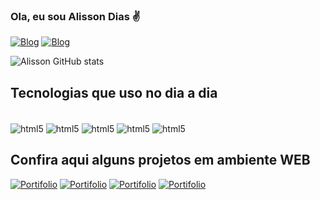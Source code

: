 ### Ola, eu sou Alisson Dias ✌️

[![Blog](https://img.shields.io/badge/LinkedIn-0077B5?style=for-the-badge&logo=linkedin&logoColor=white)](https://www.linkedin.com/in/alisson-dias-006523255/)
[![Blog](https://img.shields.io/badge/Instagram-E4405F?style=for-the-badge&logo=instagram&logoColor=white)](https://www.instagram.com/alishow29/)


![Alisson GitHub stats](https://github-readme-stats.vercel.app/api?username=Alissoonn&show_icons=true&theme=radical)
 
## Tecnologias que uso no dia a dia

<div style="display: inline_block"><br>
    <img align="center" alt="html5" src="https://img.shields.io/badge/HTML5-E34F26?style=for-the-badge&logo=html5&logoColor=white" />
    <img align="center" alt="html5" src="https://img.shields.io/badge/CSS3-1572B6?style=for-the-badge&logo=css3&logoColor=white" />
    <img align="center" alt="html5" src="https://img.shields.io/badge/JavaScript-F7DF1E?style=for-the-badge&logo=javascript&logoColor=black" />
    <img align="center" alt="html5" src="https://img.shields.io/badge/MongoDB-4EA94B?style=for-the-badge&logo=mongodb&logoColor=white" />
    <img align="center" alt="html5" src="https://img.shields.io/badge/MySQL-005C84?style=for-the-badge&logo=mysql&logoColor=white" />
</div>

## Confira aqui alguns projetos em ambiente WEB

[![Portifolio](https://img.shields.io/website?label=Portifolio.com&style=for-the-badge&url=https://alissoonn.github.io/Portifolio/)](https://alissoonn.github.io/Portifolio/)
[![Portifolio](https://img.shields.io/website?label=SISTEMA-IDADE.com&style=for-the-badge&url=https://alissoonn.github.io/Portifolio/)](https://alissoonn.github.io/Sistema-idade/)
[![Portifolio](https://img.shields.io/website?label=Site-BMW.com&style=for-the-badge&url=https://alissoonn.github.io/Portifolio/)](https://alissoonn.github.io/BMW-Website/)
[![Portifolio](https://img.shields.io/website?label=Analisador-numeral.com&style=for-the-badge&url=https://alissoonn.github.io/Portifolio/)](https://alissoonn.github.io/Analisador-numeral/)
